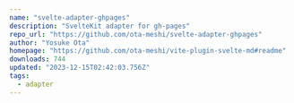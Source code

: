 ```yaml
---
name: "svelte-adapter-ghpages"
description: "SvelteKit adapter for gh-pages"
repo_url: "https://github.com/ota-meshi/svelte-adapter-ghpages"
author: "Yosuke Ota"
homepage: "https://github.com/ota-meshi/vite-plugin-svelte-md#readme"
downloads: 744
updated: "2023-12-15T02:42:03.756Z"
tags: 
  - adapter
---
```

